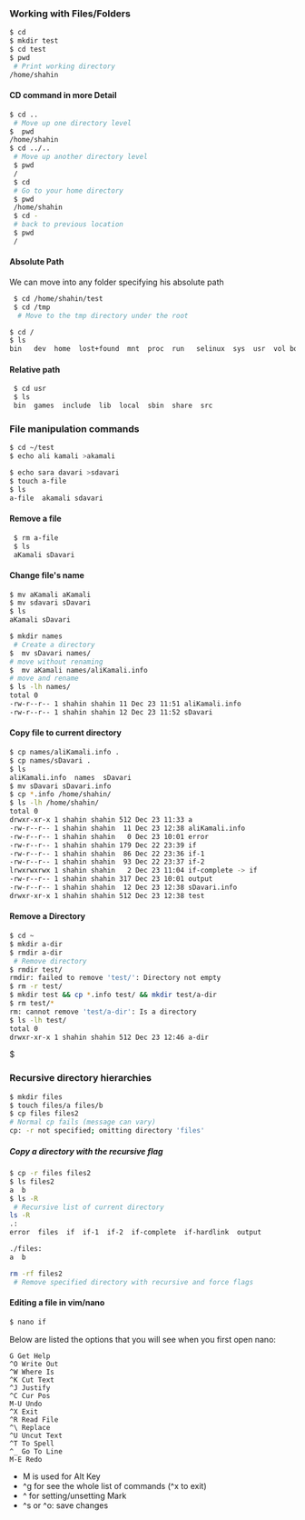 ### Working with Files/Folders

```bash
$ cd  
$ mkdir test
$ cd test
$ pwd
 # Print working directory
/home/shahin
```



#### CD command in more Detail


```bash
$ cd ..
 # Move up one directory level
$  pwd
/home/shahin 
$ cd ../..
 # Move up another directory level
 $ pwd
 /
 $ cd 
 # Go to your home directory
 $ pwd
 /home/shahin
 $ cd -
 # back to previous location
 $ pwd 
 /
```


#### Absolute Path

We can move into any folder specifying his absolute path
```bash
 $ cd /home/shahin/test
 $ cd /tmp
  # Move to the tmp directory under the root
```


```bash
$ cd /
$ ls
bin   dev  home  lost+found  mnt  proc  run   selinux  sys  usr  vol boot  etc  lib   media       opt  root  sbin  srv      tmp  var 
```

#### Relative path

```bash
 $ cd usr
 $ ls 
 bin  games  include  lib  local  sbin  share  src 

```



### File manipulation commands

```bash
$ cd ~/test
$ echo ali kamali >akamali

$ echo sara davari >sdavari
$ touch a-file
$ ls
a-file  akamali sdavari

```
####  Remove a file
```bash
 $ rm a-file
 $ ls
 aKamali sDavari
```


#### Change file's name
```bash
$ mv aKamali aKamali
$ mv sdavari sDavari
$ ls
aKamali sDavari
```


```bash
$ mkdir names
 # Create a directory
$  mv sDavari names/
# move without renaming
$  mv aKamali names/aliKamali.info
# move and rename 
$ ls -lh names/
total 0
-rw-r--r-- 1 shahin shahin 11 Dec 23 11:51 aliKamali.info
-rw-r--r-- 1 shahin shahin 12 Dec 23 11:52 sDavari
```

#### Copy file to current directory

```bash
$ cp names/aliKamali.info .
$ cp names/sDavari .
$ ls
aliKamali.info  names  sDavari
$ mv sDavari sDavari.info
$ cp *.info /home/shahin/
$ ls -lh /home/shahin/
total 0
drwxr-xr-x 1 shahin shahin 512 Dec 23 11:33 a
-rw-r--r-- 1 shahin shahin  11 Dec 23 12:38 aliKamali.info
-rw-r--r-- 1 shahin shahin   0 Dec 23 10:01 error
-rw-r--r-- 1 shahin shahin 179 Dec 22 23:39 if
-rw-r--r-- 1 shahin shahin  86 Dec 22 23:36 if-1
-rw-r--r-- 1 shahin shahin  93 Dec 22 23:37 if-2
lrwxrwxrwx 1 shahin shahin   2 Dec 23 11:04 if-complete -> if
-rw-r--r-- 1 shahin shahin 317 Dec 23 10:01 output
-rw-r--r-- 1 shahin shahin  12 Dec 23 12:38 sDavari.info
drwxr-xr-x 1 shahin shahin 512 Dec 23 12:38 test
```

#### Remove a Directory

```bash
$ cd ~
$ mkdir a-dir
$ rmdir a-dir
 # Remove directory
$ rmdir test/
rmdir: failed to remove 'test/': Directory not empty 
$ rm -r test/
$ mkdir test && cp *.info test/ && mkdir test/a-dir
$ rm test/*
rm: cannot remove 'test/a-dir': Is a directory
$ ls -lh test/
total 0
drwxr-xr-x 1 shahin shahin 512 Dec 23 12:46 a-dir
```

$

### Recursive directory hierarchies

```bash
$ mkdir files
$ touch files/a files/b
$ cp files files2
# Normal cp fails (message can vary)
cp: -r not specified; omitting directory 'files'
```

##### Copy a directory with the recursive flag
```bash
$ cp -r files files2
$ ls files2
a  b
$ ls -R
 # Recursive list of current directory
ls -R
.:
error  files  if  if-1  if-2  if-complete  if-hardlink  output

./files:
a  b

rm -rf files2
 # Remove specified directory with recursive and force flags
```

#### Editing a file in vim/nano

```bash 
$ nano if
```
Below are listed the options that you will see when you first open nano:

    G Get Help
    ^O Write Out
    ^W Where Is
    ^K Cut Text
    ^J Justify
    ^C Cur Pos
    M-U Undo
    ^X Exit
    ^R Read File
    ^\ Replace
    ^U Uncut Text
    ^T To Spell
    ^_ Go To Line
    M-E Redo
    
- M is used for Alt Key
- ^g for see the whole list of commands  (^x to exit)
- ^ for setting/unsetting Mark
- ^s or ^o: save changes

